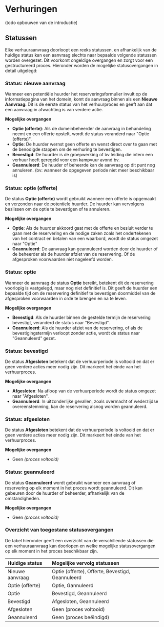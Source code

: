 # Verhuringen

(todo opbouwen van de introductie)

## Statussen

Elke verhuuraanvraag doorloopt een reeks statussen, en afhankelijk van de huidige status kan een aanvraag slechts naar bepaalde volgende statussen worden overgezet.
Dit voorkomt ongeldige overgangen en zorgt voor een gestructureerd proces. Hieronder worden de mogelijke statusovergangen in detail uitgelegd:

### Status: nieuwe aanvraag

Wanneer een potentiële huurder het reserveringsformulier invult op de informatiepagina van het domein, komt de aanvraag binnen als een **Nieuwe Aanvraag**.
Dit is de eerste status van het verhuurproces en geeft aan dat een aanvraag in afwachting is van verdere actie.

**Mogelijke overgangen**

- **Optie (offerte)**: Als de domeinbeheerder de aanvraag in behandeling neemt en een offerte opstelt, wordt de status veranderd naar "Optie (offerte)".
- **Optie**: De huurder wernst geen offerte en wenst direct over te gaan met de benodigde stappen om de verhuring te bevestigen.
- **Bevestigd**: De huurder is de groepwerking of bv leiding die intern een verhuur heeft geregeld voor een kampvuur avond bv.
- **Geannuleerd**: De huuder of beheerde kan de aanvraag op dit punt nog annuleren. (bv: wanneer de opgegeven periode niet meer beschikbaar is)

### Status: optie (offerte)

De status **Optie (offerte)** wordt gebruikt wanneer een offerte is opgemaakt en verzonden naar de potentiele huurder.
De huurder kan vervolgens beslissen om de optie te bevestigen of te annuleren.

**Mogelijke overgangen**

- **Optie**: Als de huurder akkoord gaat met de offerte en besluit verder te gaan met de reservering en de nodige zaken zoals het ondertekenen van het contract en betalen van een waarbord,
wordt de status omgezet naar "Optie"
- **Geannuleerd**: De aanvraag kan geannuleerd worden door de huurder of de beheerder als de huurder afziet van de reservering. Of de afgesproken voorwaarden niet nageleefd worden.

### Status: optie

Wanneer de aanvraag de status **Optie** bereikt, betekent dit de reservering voorlopig is vastgelegd, maar nog niet definitief is.
Dit geeft de huurder een bepaalde tijd om de reservering definitief te bevestigen doormiddel van de afgesproken voorwaarden in orde te brengen en na te leven.

**Mogelijke overgangen**

- **Bevestigd**: Als de huurder binnen de gestelde termijn de reservering bevestigt, veranderd de status naar "Bevestigd".
- **Geannuleerd**: Als de huurder afziet van de reservering, of als de bevestigingstermijn verloopt zonder actie, wordt de status naar "Geannuleerd" gezet.

### Status: bevestigd

De status **Afgesloten** betekent dat de verhuurperiode is voltooid en dat er geen verdere acties meer nodig zijn. Dit markeert het einde van het verhuurproces.

**Mogelijke overgangen**

- **Afgesloten**: Na afloop van de verhuurperiode wordt de status omgezet naar "Afgesloten".
- **Geannuleerd**: In uitzonderlijke gevallen, zoals overmacht of wederzijdse overeenstemming, kan de reservering alsnog worden geannuleerd.

### Status: afgesloten

De status **Afgesloten** betekent dat de verhuurperiode is voltooid en dat er geen verdere acties meer nodig zijn. Dit markeert het einde van het verhuurproces.

**Mogelijke overgangen**

- Geen *(proces voltooid)*

### Status: geannuleerd

De status **Geannuleerd** wordt gebruikt wanneer een aanvraag of reservering op elk moment in het proces wordt geannuleerd. Dit kan gebeuren door de huurder of beheerder, afhankelijk van de omstandigheden.

**Mogelijke overgangen**

- Geen *(proces voltooid)*

### Overzicht van toegestane statusovergangen

De tabel hieronder geeft een overzicht van de verschillende statussen die een verhuuraanvraag kan doorlopen en welke mogelijke statusovergangen op elk moment in het proces beschikbaar zijn.

| Huidige status      | Mogelijke vervolg statussen                      |
| :------------------ | :----------------------------------------------- |
| Nieuwe aanvraag     | Optie (offerte), Offerte, Bevestigd, Geannuleerd |
| Optie (offerte)     | Optie, Gannuleerd                                |
| Optie               | Bevestigd, Geannuleerd                           |
| Bevestigd           | Afgesloten, Geannuleerd                          |
| Afgesloten          | Geen (proces voltooid)                           |
| Geannuleerd         | Geen (proces beëindigd)                          |
